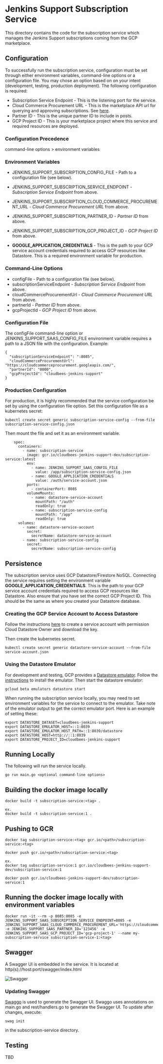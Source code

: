 # Jenkins Support Subscription Service
This directory contains the code for the subscription service which manages the 
Jenkins Support subscriptions coming from the GCP marketplace.

## Configuration
To successfully run the subscription service, configuration must be set through either environment variables, command-line options or a configuration file. You may chose an option based on on your intent (development, testing, production deployment). The following configuration is required:

* Subscription Service Endpoint - This is the listening port for the service.
* Cloud Commerce Procurement URL - This is the marketplace API url for querying and approving subscriptions. See [here](https://cloud.google.com/marketplace/docs/partners/commerce-procurement-api/reference/rest/).
* Partner ID - This is the unique partner ID to include in posts.
* GCP Project ID - This is your marketplace project where this service and required resources are deployed.

### Configuration Precedence
command-line options > environment variables

### Environment Variables
* JENKINS_SUPPORT_SUBSCRIPTION_CONFIG_FILE - Path to a configuration file (see below).
* JENKINS_SUPPORT_SUBSCRIPTION_SERVICE_ENDPOINT - _Subscription Service Endpoint_ from above.
* JENKINS_SUPPORT_SUBSCRIPTION_CLOUD_COMMERCE_PROCUREMENT_URL - _Cloud Commerce Procurement URL_ from above.
* JENKINS_SUPPORT_SUBSCRIPTION_PARTNER_ID - _Partner ID_ from above.
* JENKINS_SUPPORT_SUBSCRIPTION_GCP_PROJECT_ID - _GCP Project ID_ from above.

* **GOOGLE_APPLICATION_CREDENTIALS** - This is the path to your GCP service account credentials required to access GCP resources like Datastore. This is a required environment variable for production.

### Command-Line Options
* configFile - Path to a configuration file (see below).
* subscriptionServiceEndpoint - _Subscription Service Endpoint_ from above.
* cloudCommerceProcurementUrl - _Cloud Commerce Procurement URL_ from above.
* partnerId - _Partner ID_ from above.
* gcpProjectId - _GCP Project ID_ from above.

### Configuration File
The configFile command-line option or JENKINS_SUPPORT_SAAS_CONFIG_FILE environment variable requires a path to a JSON file with the configuration. Example:
```
{
  "subscriptionServiceEndpoint": ":8085",
  "cloudCommerceProcurementUrl": "https://cloudcommerceprocurement.googleapis.com/",
  "partnerId": "0000",
  "gcpProjectId": "cloudbees-jenkins-support"
}
```

### Production Configuration
For production, it is highly recommended that the service configuration be set by using the configuration file option. Set this configuration file as a kubernetes secret:

```
kubectl create secret generic subscription-service-config --from-file subscription-service-config.json
```

Then mount the file and set it as an environment variable.

```
    spec:
      containers:
        - name: subscription-service
          image: gcr.io/cloudbees-jenkins-support-dev/subscription-service:latest
          env:
            - name: JENKINS_SUPPORT_SAAS_CONFIG_FILE
              value: /app/subscription-service-config.json
            - name: GOOGLE_APPLICATION_CREDENTIALS
              value: /auth/service-account.json
          ports:
            - containerPort: 8085
          volumeMounts:
            - name: datastore-service-account
              mountPath: "/auth"
              readOnly: true
            - name: subscription-service-config
              mountPath: "/app"
              readOnly: true
      volumes:
        - name: datastore-service-account
          secret:
            secretName: datastore-service-account
        - name: subscription-service-config
          secret:
            secretName: subscription-service-config
```

## Persistence
The subscription service uses GCP Datastore/Firestore NoSQL. Connecting the service requires setting the environment variable **GOOGLE_APPLICATION_CREDENTIALS**. This is the path to your GCP service account credentials required to access GCP resources like Datastore. Also ensure that you have set the correct GCP Project ID. This should be the same as where you created your Datastore database. 

### Creating the GCP Service Account to Access Datastore
Follow the instructions [here](https://cloud.google.com/datastore/docs/activate#other-platforms) to create a service account with permission Cloud Datastore Owner and download the key.

Then create the kubernetes secret.
```
kubectl create secret generic datastore-service-account --from-file service-account.json
```

### Using the Datastore Emulator
For development and testing, GCP provides a [Datastore emulator](https://cloud.google.com/datastore/docs/tools/datastore-emulator). Follow the [instructions](https://cloud.google.com/datastore/docs/tools/datastore-emulator#installing_the_emulator) to install the emulator. Then start the datastore emulator:

```
gcloud beta emulators datastore start
```
When running the subscription service locally, you may need to set environment variables for the service to connect to the emulator. Take note of the emulator output to get the correct emulator port. Here is an example of setting these:

```
export DATASTORE_DATASET=cloudbees-jenkins-support
export DATASTORE_EMULATOR_HOST=::1:8039
export DATASTORE_EMULATOR_HOST_PATH=::1:8039/datastore
export DATASTORE_HOST=http://::1:8039
export DATASTORE_PROJECT_ID=cloudbees-jenkins-support
```

## Running Locally
The following will run the service locally.
```
go run main.go <optional command-line options>
```

## Building the docker image locally
```
docker build -t subscription-service:<tag> .

ex.
docker build -t subscription-service:1 .
```

## Pushing to GCR
```
docker tag subscription-service:<tag> gcr.io/<path>/subscription-service:<tag>

docker push gcr.io/<path>/subscription-service:<tag>

ex.
docker tag subscription-service:1 gcr.io/cloudbees-jenkins-support-dev/subscription-service:1

docker push gcr.io/cloudbees-jenkins-support-dev/subscription-service:1

```

## Running the docker image locally with environment variables
```
docker run -it --rm -p 8085:8085 -e JENKINS_SUPPORT_SAAS_SUBSCRIPTION_SERVICE_ENDPOINT=8085 -e JENKINS_SUPPORT_SAAS_CLOUD_COMMERCE_PROCUREMENT_URL='https://cloudcommerceprocurement.googleapis.com/' -e JENKINS_SUPPORT_SAAS_PARTNER_ID='123456' -e JENKINS_SUPPORT_SAAS_GCP_PROJECT_ID='gcp-project-1' --name my-subscription-service subscription-service-1:<tag>

```

## Swagger
A Swagger UI is embedded in the service. It is located at http(s)://host:port/swagger/index.html

![Swagger](https://user-images.githubusercontent.com/6440106/63872211-430eaa00-c972-11e9-93b9-fd417ae02eb8.png)

### Updating Swagger
[Swaggo](https://github.com/swaggo/swag) is used to generate the Swagger UI. Swaggo uses annotations on main.go and rest/handlers.go to generate the Swagger UI. To update after changes, execute:

```
swag init
```

in the subscription-service directory.

## Testing
TBD